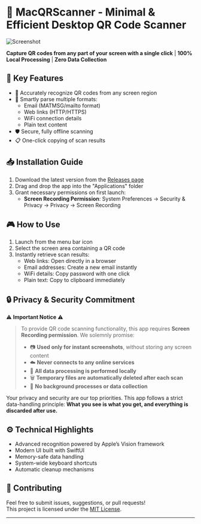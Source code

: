 # 🚀 MacQRScanner - Minimal & Efficient Desktop QR Code Scanner

![Screenshot](demo-screenshot.png) <!-- Replace with an actual screenshot -->

**Capture QR codes from any part of your screen with a single click** | **100% Local Processing** | **Zero Data Collection**

## 🌟 Key Features

- 🎯 Accurately recognize QR codes from any screen region
- 📧 Smartly parse multiple formats:
  - Email (MATMSG/mailto format)
  - Web links (HTTP/HTTPS)
  - WiFi connection details
  - Plain text content
- 🛡️ Secure, fully offline scanning
- 📋 One-click copying of scan results

## 📥 Installation Guide

1. Download the latest version from the [Releases page](https://github.com/your-repo/releases)
2. Drag and drop the app into the "Applications" folder
3. Grant necessary permissions on first launch:
   - **Screen Recording Permission**: System Preferences → Security & Privacy → Privacy → Screen Recording

## 🎮 How to Use

1. Launch from the menu bar icon
2. Select the screen area containing a QR code
3. Instantly retrieve scan results:
   - Web links: Open directly in a browser
   - Email addresses: Create a new email instantly
   - WiFi details: Copy password with one click
   - Plain text: Copy to clipboard immediately

## 🔒 Privacy & Security Commitment

⚠️ **Important Notice** ⚠️

> To provide QR code scanning functionality, this app requires **Screen Recording permission**. We solemnly promise:
>
> - 📷 **Used only for instant screenshots**, without storing any screen content
> - ☁️ **Never connects to any online services**
> - 🔐 **All data processing is performed locally**
> - 🗑️ **Temporary files are automatically deleted after each scan**
> - 📡 **No background processes or data collection**

Your privacy and security are our top priorities. This app follows a strict data-handling principle: **What you see is what you get, and everything is discarded after use.**

## ⚙️ Technical Highlights

- Advanced recognition powered by Apple’s Vision framework
- Modern UI built with SwiftUI
- Memory-safe data handling
- System-wide keyboard shortcuts
- Automatic cleanup mechanisms

## 🤝 Contributing

Feel free to submit issues, suggestions, or pull requests!  
This project is licensed under the [MIT License](LICENSE).

---
